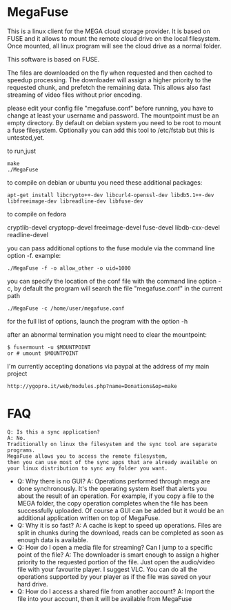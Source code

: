 MegaFuse
========

This is a linux client for the MEGA cloud storage provider.
It is based on FUSE and it allows to mount the remote cloud drive on the local filesystem.
Once mounted, all linux program will see the cloud drive as a normal folder.

This software is based on FUSE.

The files are downloaded on the fly when requested and then cached to speedup processing.
The downloader will assign a higher priority to the requested chunk, and prefetch the remaining data.
This allows also fast streaming of video files without prior encoding.


please edit your config file "megafuse.conf" before running, you have to change at least your username and password.
The mountpoint must be an empty directory.
By default on debian system you need to be root to mount a fuse filesystem.
Optionally you can add this tool to /etc/fstab but this is untested,yet.

to run,just

	make
	./MegaFuse

to compile on debian or ubuntu you need these additional packages:
	
	apt-get install libcrypto++-dev libcurl4-openssl-dev libdb5.1++-dev libfreeimage-dev libreadline-dev libfuse-dev

to compile on fedora

  cryptlib-devel cryptopp-devel freeimage-devel fuse-devel libdb-cxx-devel readline-devel 

you can pass additional options to the fuse module via the command line option -f. example:
	
	./MegaFuse -f -o allow_other -o uid=1000
	
you can specify the location of the conf file with the command line option -c, by default the program will search the file "megafuse.conf" in the current path

	./MegaFuse -c /home/user/megafuse.conf
	
for the full list of options, launch the program with the option -h

after an abnormal termination you might need to clear the mountpoint:
	
	$ fusermount -u $MOUNTPOINT
	or # umount $MOUNTPOINT

I'm currently accepting donations via paypal at the address of my main project

	http://ygopro.it/web/modules.php?name=Donations&op=make

FAQ
========
	Q: Is this a sync application?
	A: No.
	Traditionally on linux the filesystem and the sync tool are separate programs.
	MegaFuse allows you to access the remote filesystem,
	then you can use most of the sync apps that are already available on your linux distribution to sync any folder you want.
-
	Q: Why there is no GUI?
	A: Operations performed through mega are done synchronously.
	It's the operating system itself that alerts you about the result of an operation.
	For example, if you copy a file to the MEGA folder, the copy operation completes when the file has been successfully uploaded.
   	Of course a GUI can be added but it would be an additional application written on top of MegaFuse.
-
	Q: Why it is so fast?
	A: A cache is kept to speed up operations.
	Files are split in chunks during the download, reads can be completed as soon as enough data is available.
-
	Q: How do I open a media file for streaming? Can I jump to a specific point of the file?
	A: The downloader is smart enough to assign a higher priority to the requested portion of the file.
   	Just open the audio/video file with your favourite player. I suggest VLC.
   	You can do all the operations supported by your player as if the file was saved on your hard drive.
-
	Q: How do I access a shared file from another account?
	A: Import the file into your account, then it will be available from MegaFuse
